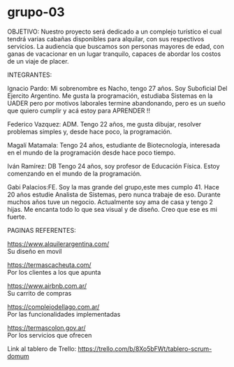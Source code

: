 # grupo-03

OBJETIVO:
Nuestro proyecto será dedicado a un complejo turístico el cual tendrá varias cabañas disponibles para alquilar, con sus respectivos servicios. La audiencia que buscamos son personas mayores de edad, con ganas de vacacionar en un lugar tranquilo, capaces de abordar los costos de un viaje de placer.

INTEGRANTES:

Ignacio Pardo: Mi sobrenombre es Nacho, tengo 27 años. Soy Suboficial Del Ejercito Argentino. Me gusta la programación, estudiaba Sistemas en la UADER pero por motivos laborales termine abandonando, pero es un sueño que quiero cumplir y acá estoy para APRENDER !!

Federico Vazquez: ADM. Tengo 22 años, me gusta dibujar, resolver problemas simples y, desde hace poco, la programación.

Magalí Matamala: Tengo 24 años, estudiante de Biotecnología, interesada en el mundo de la programación desde hace poco tiempo.

Iván Ramírez: DB Tengo 24 años, soy profesor de Educación Física. Estoy comenzando en el mundo de la programación.

Gabi Palacios:FE. Soy la mas grande del grupo,este mes cumplo 41. Hace 20 años estudie Analista de Sistemas, pero nunca trabaje de eso. Durante muchos años tuve un negocio. Actualmente soy ama de casa y tengo 2 hijas. Me encanta todo lo que sea visual y de diseño. Creo que ese es mi fuerte.

PAGINAS REFERENTES:

https://www.alquilerargentina.com/  
Su diseño en movil

https://termascacheuta.com/  
Por los clientes a los que apunta

https://www.airbnb.com.ar/  
Su carrito de compras

https://complejodellago.com.ar/  
Por las funcionalidades implementadas

https://termascolon.gov.ar/  
Por los servicios que ofrecen

Link al tablero de Trello: https://trello.com/b/8Xo5bFWt/tablero-scrum-domum
